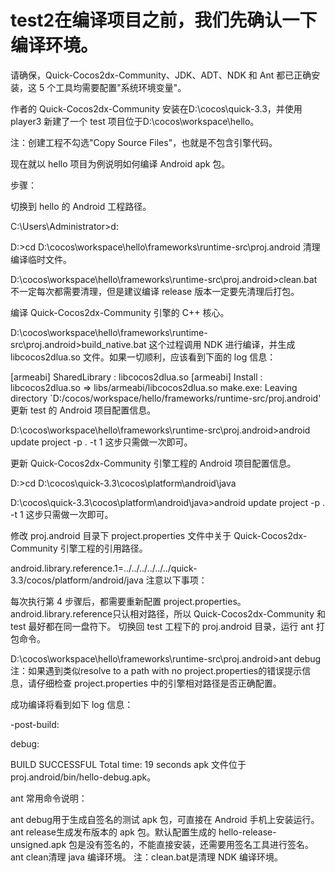 # test2在编译项目之前，我们先确认一下编译环境。
请确保，Quick-Cocos2dx-Community、JDK、ADT、NDK 和 Ant 都已正确安装，这 5 个工具均需要配置"系统环境变量"。

作者的 Quick-Cocos2dx-Community 安装在D:\cocos\quick-3.3，并使用 player3 新建了一个 test 项目位于D:\cocos\workspace\hello。

注：创建工程不勾选"Copy Source Files"，也就是不包含引擎代码。

现在就以 hello 项目为例说明如何编译 Android apk 包。

步骤：

切换到 hello 的 Android 工程路径。

C:\Users\Administrator>d:

D:\>cd D:\cocos\workspace\hello\frameworks\runtime-src\proj.android
清理编译临时文件。

D:\cocos\workspace\hello\frameworks\runtime-src\proj.android>clean.bat
不一定每次都需要清理，但是建议编译 release 版本一定要先清理后打包。

编译 Quick-Cocos2dx-Community 引擎的 C++ 核心。

D:\cocos\workspace\hello\frameworks\runtime-src\proj.android>build_native.bat
这个过程调用 NDK 进行编译，并生成 libcocos2dlua.so 文件。如果一切顺利，应该看到下面的 log 信息：

[armeabi] SharedLibrary  : libcocos2dlua.so
[armeabi] Install        : libcocos2dlua.so => libs/armeabi/libcocos2dlua.so
make.exe: Leaving directory `D:/cocos/workspace/hello/frameworks/runtime-src/proj.android'
更新 test 的 Android 项目配置信息。

D:\cocos\workspace\hello\frameworks\runtime-src\proj.android>android update project -p . -t 1
这步只需做一次即可。

更新 Quick-Cocos2dx-Community 引擎工程的 Android 项目配置信息。

D:\>cd D:\cocos\quick-3.3\cocos\platform\android\java

D:\cocos\quick-3.3\cocos\platform\android\java>android update project -p . -t 1
这步只需做一次即可。

修改 proj.android 目录下 project.properties 文件中关于 Quick-Cocos2dx-Community 引擎工程的引用路径。

android.library.reference.1=../../../../../../quick-3.3/cocos/platform/android/java
注意以下事项：

每次执行第 4 步骤后，都需要重新配置 project.properties。
android.library.reference只认相对路径，所以 Quick-Cocos2dx-Community 和 test 最好都在同一盘符下。
切换回 test 工程下的 proj.android 目录，运行 ant 打包命令。

D:\cocos\workspace\hello\frameworks\runtime-src\proj.android>ant debug
注：如果遇到类似resolve to a path with no project.properties的错误提示信息，请仔细检查 project.properties 中的引擎相对路径是否正确配置。

成功编译将看到如下 log 信息：

-post-build:

debug:

BUILD SUCCESSFUL
Total time: 19 seconds
apk 文件位于proj.android/bin/hello-debug.apk。

ant 常用命令说明：

ant debug用于生成自签名的测试 apk 包，可直接在 Android 手机上安装运行。
ant release生成发布版本的 apk 包。默认配置生成的 hello-release-unsigned.apk 包是没有签名的，不能直接安装，还需要用签名工具进行签名。
ant clean清理 java 编译环境。
注：clean.bat是清理 NDK 编译环境。
